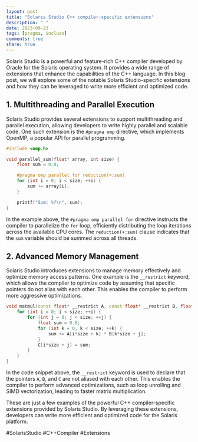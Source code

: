```yaml
---
layout: post
title: "Solaris Studio C++ compiler-specific extensions"
description: " "
date: 2023-09-23
tags: [pragma, include]
comments: true
share: true
---
```


Solaris Studio is a powerful and feature-rich C++ compiler developed by Oracle for the Solaris operating system. It provides a wide range of extensions that enhance the capabilities of the C++ language. In this blog post, we will explore some of the notable Solaris Studio-specific extensions and how they can be leveraged to write more efficient and optimized code.

## 1. Multithreading and Parallel Execution

Solaris Studio provides several extensions to support multithreading and parallel execution, allowing developers to write highly parallel and scalable code. One such extension is the `#pragma omp` directive, which implements OpenMP, a popular API for parallel programming.

```c++
#include <omp.h>

void parallel_sum(float* array, int size) {
    float sum = 0.0;

    #pragma omp parallel for reduction(+:sum)
    for (int i = 0; i < size; ++i) {
        sum += array[i];
    }

    printf("Sum: %f\n", sum);
}
```

In the example above, the `#pragma omp parallel for` directive instructs the compiler to parallelize the `for` loop, efficiently distributing the loop iterations across the available CPU cores. The `reduction(+:sum)` clause indicates that the `sum` variable should be summed across all threads.

## 2. Advanced Memory Management

Solaris Studio introduces extensions to manage memory effectively and optimize memory access patterns. One example is the `__restrict` keyword, which allows the compiler to optimize code by assuming that specific pointers do not alias with each other. This enables the compiler to perform more aggressive optimizations.

```c++
void matmul(const float* __restrict A, const float* __restrict B, float* __restrict C, int size) {
    for (int i = 0; i < size; ++i) {
        for (int j = 0; j < size; ++j) {
            float sum = 0.0;
            for (int k = 0; k < size; ++k) {
                sum += A[i*size + k] * B[k*size + j];
            }
            C[i*size + j] = sum;
        }
    }
}
```

In the code snippet above, the `__restrict` keyword is used to declare that the pointers `A`, `B`, and `C` are not aliased with each other. This enables the compiler to perform advanced optimizations, such as loop unrolling and SIMD vectorization, leading to faster matrix multiplication.

These are just a few examples of the powerful C++ compiler-specific extensions provided by Solaris Studio. By leveraging these extensions, developers can write more efficient and optimized code for the Solaris platform.

#SolarisStudio #C++Compiler #Extensions